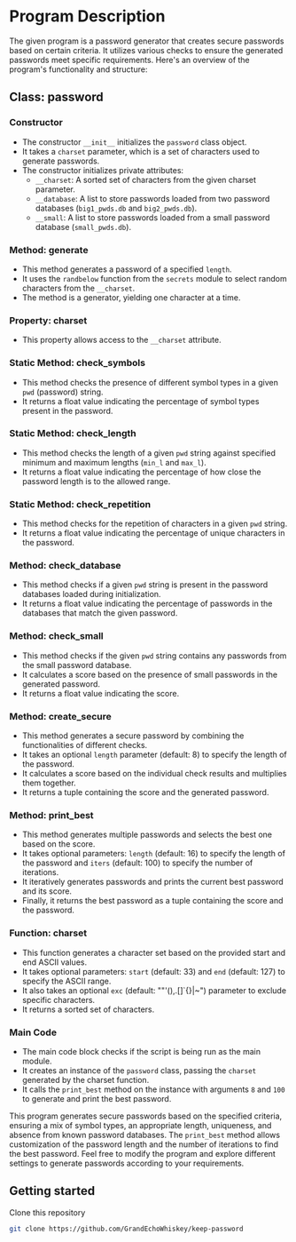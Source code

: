 # Program Description

The given program is a password generator that creates secure passwords based on certain criteria. It utilizes various checks to ensure the generated passwords meet specific requirements. Here's an overview of the program's functionality and structure:

## Class: password
### Constructor
- The constructor `__init__` initializes the `password` class object.
- It takes a `charset` parameter, which is a set of characters used to generate passwords.
- The constructor initializes private attributes:
  - `__charset`: A sorted set of characters from the given charset parameter.
  - `__database`: A list to store passwords loaded from two password databases (`big1_pwds.db` and `big2_pwds.db`).
  - `__small`: A list to store passwords loaded from a small password database (`small_pwds.db`).

### Method: generate
- This method generates a password of a specified `length`.
- It uses the `randbelow` function from the `secrets` module to select random characters from the `__charset`.
- The method is a generator, yielding one character at a time.

### Property: charset
- This property allows access to the `__charset` attribute.

### Static Method: check_symbols
- This method checks the presence of different symbol types in a given `pwd` (password) string.
- It returns a float value indicating the percentage of symbol types present in the password.

### Static Method: check_length
- This method checks the length of a given `pwd` string against specified minimum and maximum lengths (`min_l` and `max_l`).
- It returns a float value indicating the percentage of how close the password length is to the allowed range.

### Static Method: check_repetition
- This method checks for the repetition of characters in a given `pwd` string.
- It returns a float value indicating the percentage of unique characters in the password.

### Method: check_database
- This method checks if a given `pwd` string is present in the password databases loaded during initialization.
- It returns a float value indicating the percentage of passwords in the databases that match the given password.

### Method: check_small
- This method checks if the given `pwd` string contains any passwords from the small password database.
- It calculates a score based on the presence of small passwords in the generated password.
- It returns a float value indicating the score.

### Method: create_secure
- This method generates a secure password by combining the functionalities of different checks.
- It takes an optional `length` parameter (default: 8) to specify the length of the password.
- It calculates a score based on the individual check results and multiplies them together.
- It returns a tuple containing the score and the generated password.

### Method: print_best
- This method generates multiple passwords and selects the best one based on the score.
- It takes optional parameters: `length` (default: 16) to specify the length of the password and `iters` (default: 100) to specify the number of iterations.
- It iteratively generates passwords and prints the current best password and its score.
- Finally, it returns the best password as a tuple containing the score and the password.

### Function: charset
- This function generates a character set based on the provided start and end ASCII values.
- It takes optional parameters: `start` (default: 33) and `end` (default: 127) to specify the ASCII range.
- It also takes an optional `exc` (default: ""\'(),.[]`{}|~") parameter to exclude specific characters.
- It returns a sorted set of characters.

### Main Code
- The main code block checks if the script is being run as the main module.
- It creates an instance of the `password` class, passing the `charset` generated by the charset function.
- It calls the `print_best` method on the instance with arguments `8` and `100` to generate and print the best password.

This program generates secure passwords based on the specified criteria, ensuring a mix of symbol types, an appropriate length, uniqueness, and absence from known password databases. The `print_best` method allows customization of the password length and the number of iterations to find the best password. Feel free to modify the program and explore different settings to generate passwords according to your requirements.

## Getting started

Clone this repository
```bash
git clone https://github.com/GrandEchoWhiskey/keep-password
```
